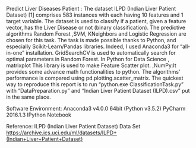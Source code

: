 
Predict Liver Diseases Patient :
The dataset ILPD (Indian Liver Patient Dataset) [1] comprises 583 instances with each having 10 features and 1 target variable. The dataset is used to classify if a patient, given a feature vector, has the Liver Disease or not (binary classification).
The predictive algorithms Random Forest ,SVM, KNeighbors and Logistic Regression are chosen for this task.
The task is made possible thanks to Python, and especially Scikit-Learn/Pandas libraries. Indeed, I used Anaconda3 for “all-in-one” installation.
GridSearchCV is used to automatically search for optimal parameters in Random Forest.
In Python for Data Science , matrixplot This library is used to make Feature Scatter plot. ,NumPy:It provides some advance math functionalities to python.
The algorithms’ performance is compared using pd.plotting.scatter_matrix.
The quickest way to reproduce this report is to run “python.exe ClassificationTask.py” with “DataPreparation.py” and “Indian Liver Patient Dataset (ILPD).csv” put in the same place.

Software Environment:
Anaconda3 v4.0.0 64bit (Python v3.5.2)
PyCharm 2016.1.3
IPython Notebook

Reference:
ILPD (Indian Liver Patient Dataset) Data Set 
https://archive.ics.uci.edu/ml/datasets/ILPD+(Indian+Liver+Patient+Dataset)

